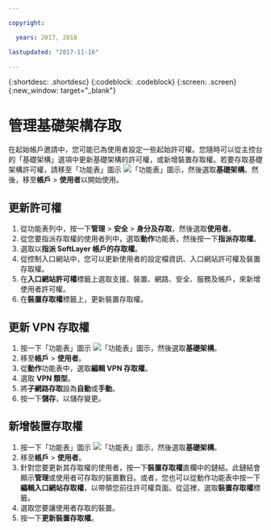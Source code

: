 ```yaml
---

copyright:

  years: 2017, 2018

lastupdated: "2017-11-16"

---
```


{:shortdesc: .shortdesc}
{:codeblock: .codeblock}
{:screen: .screen}
{:new_window: target="_blank"}

# 管理基礎架構存取

在起始帳戶邀請中，您可能已為使用者設定一些起始許可權。您隨時可以從主控台的「基礎架構」選項中更新基礎架構的許可權，或新增裝置存取權。若要存取基礎架構許可權，請移至「功能表」圖示 ![「功能表」圖示](../icons/icon_hamburger.svg)，然後選取**基礎架構**。然後，移至**帳戶** &gt; **使用者**以開始使用。

## 更新許可權

1. 從功能表列中，按一下**管理** &gt; **安全** &gt; **身分及存取**，然後選取**使用者**。
2. 從您要指派存取權的使用者列中，選取**動作**功能表，然後按一下**指派存取權**。
3. 選取以**指派 SoftLayer 帳戶的存取權**。
4. 從控制入口網站中，您可以更新使用者的設定檔資訊、入口網站許可權及裝置存取權。
5. 在**入口網站許可權**標籤上選取支援、裝置、網路、安全、服務及帳戶，來新增使用者許可權。
6. 在**裝置存取權**標籤上，更新裝置存取權。

## 更新 VPN 存取權

1. 按一下「功能表」圖示 ![「功能表」圖示](../icons/icon_hamburger.svg)，然後選取**基礎架構**。
2. 移至**帳戶** &gt; **使用者**。
3. 從**動作**功能表中，選取**編輯 VPN 存取權**。
4. 選取 **VPN 類型**。
5. 將**子網路存取**設為**自動**或**手動**。
6. 按一下**儲存**，以儲存變更。

## 新增裝置存取權

1. 按一下「功能表」圖示 ![「功能表」圖示](../icons/icon_hamburger.svg)，然後選取**基礎架構**。
2. 移至**帳戶** &gt; **使用者**。
3. 針對您要更新其存取權的使用者，按一下**裝置存取權**直欄中的鏈結。此鏈結會顯示**管理**或使用者可存取的裝置數目。或者，您也可以從動作功能表中按一下**編輯入口網站存取權**，以帶領您前往許可權頁面。從這裡，選取**裝置存取權**標籤。
4. 選取您要讓使用者存取的裝置。
5. 按一下**更新裝置存取權**。
